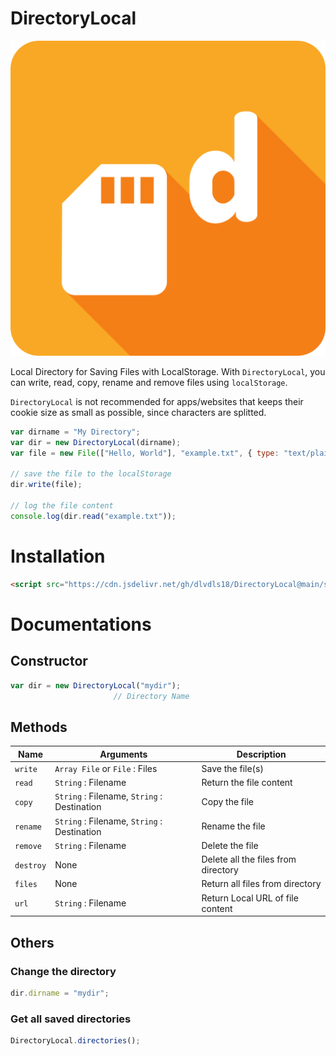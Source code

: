 # DirectoryLocal

![DirectoryLocal](directorylocal.png)

Local Directory for Saving Files with LocalStorage.
With `DirectoryLocal`, you can write, read, copy, rename and remove files using `localStorage`.

`DirectoryLocal` is not recommended for apps/websites that keeps their cookie size as small as possible,
since characters are splitted.

```js
var dirname = "My Directory";
var dir = new DirectoryLocal(dirname);
var file = new File(["Hello, World"], "example.txt", { type: "text/plain" });

// save the file to the localStorage
dir.write(file);

// log the file content
console.log(dir.read("example.txt"));
```

# Installation

```html
<script src="https://cdn.jsdelivr.net/gh/dlvdls18/DirectoryLocal@main/src/directorylocal.js"></script>
```

# Documentations

## Constructor

```js
var dir = new DirectoryLocal("mydir");
                       // Directory Name
```

## Methods

|   Name    |                Arguments                    |             Description             |
|-----------|---------------------------------------------|-------------------------------------|
| `write`   | `Array File` or `File` : Files              | Save the file(s)                    |
| `read`    | `String` : Filename                         | Return the file content             |
| `copy`    | `String` : Filename, `String` : Destination | Copy the file                       |
| `rename`  | `String` : Filename, `String` : Destination | Rename the file                     |
| `remove`  | `String` : Filename                         | Delete the file                     |
| `destroy` | None                                        | Delete all the files from directory |
| `files`   | None                                        | Return all files from directory     |
| `url`     | `String` : Filename                         | Return Local URL of file content    |

## Others
### Change the directory

```js
dir.dirname = "mydir";
```

### Get all saved directories
```js
DirectoryLocal.directories();
```
